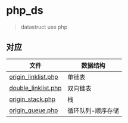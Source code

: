 # php_ds
> datastruct use php

## 对应

| 文件 | 数据结构 |
| ---- | ------ |
| [origin_linklist.php](origin_linklist.php) | 单链表 |
| [double_linklist.php](double_linklist.php) | 双向链表 | 
| [origin_stack.php](origin_stack.php) | 栈 | 
| [origin_queue.php](origin_queue.php) | 循环队列-顺序存储 | 